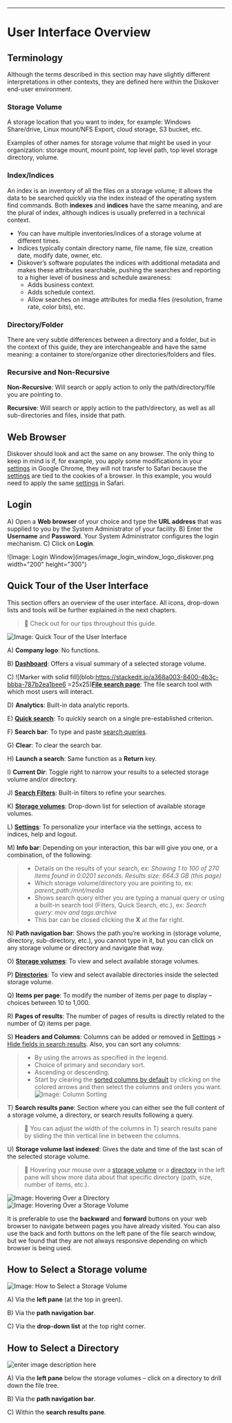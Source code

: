 ___
# <a id="user_interface"></a>User Interface Overview

## Terminology

Although the terms described in this section may have slightly different interpretations in other contexts, they are defined here within the Diskover end-user environment.

### <a id="storage_volume"></a>Storage Volume

A storage location that you want to index, for example: Windows Share/drive, Linux mount/NFS Export, cloud storage, S3 bucket, etc.

Examples of other names for storage volume that might be used in your organization: storage mount, mount point, top level path, top level storage directory, volume.

### <a id="index"></a>Index/Indices

An index is an inventory of all the files on a storage volume; it allows the data to be searched quickly via the index instead of the operating system  find commands. Both  **indexes**  and  **indices**  have the same meaning, and are the plural of index, although indices is usually preferred in a technical context.

- You can have multiple inventories/indices of a storage volume at different times.
- Indices typically contain directory name, file name, file size, creation date, modify date, owner, etc.
- Diskover’s software populates the indices with additional metadata  and makes these attributes searchable, pushing the searches and reporting to a higher level of business and schedule awareness:
	- Adds business context.
	- Adds schedule context.
	- Allow searches on image attributes for media files (resolution, frame rate, color bits), etc.

### <a id="directory"></a>Directory/Folder

There are very subtle differences between a directory and a folder, but in the context of this guide, they are interchangeable and have the same meaning: a container to store/organize other directories/folders and files.

### <a id=“recursive”></a>Recursive and Non-Recursive

**Non-Recursive**: Will search or apply action to only the path/directory/file you are pointing to.

**Recursive**: Will search or apply action to the path/directory, as well as all sub-directories and files, inside that path.

## Web Browser

Diskover should look and act the same on any browser. The only thing to keep in mind is if, for example, you apply some modifications in your [settings](#settings) in Google Chrome, they will not transfer to Safari because the [settings](#settings) are tied to the cookies  of a browser. In this example, you would need to apply the same [settings](#settings) in Safari.

## <a id="login"></a>Login

A) Open a  **Web browser**  of your choice and type the  **URL address**  that was supplied to you by the System Administrator of your facility.
B) Enter the  **Username**  and  **Password**. Your System Administrator configures the login mechanism.
C) Click on  **Login**.

![Image: Login Window](images/image_login_window_logo_diskover.png width="200" height="300")

## <a id="tour_user_interface"></a>Quick Tour of the User Interface

This section offers an overview of the user interface. All icons, drop-down lists and tools will be further explained in the next chapters.

>🔆 Check out for our tips throughout this guide.

![Image: Quick Tour of the User Interface](images/image_file_search_page_overview.png)

A) **Company logo**: No functions.

B) [**Dashboard**](#dashboard): Offers a visual summary of a selected storage volume.

C) ![Marker with solid fill](blob:https://stackedit.io/a368a003-8400-4b3c-bbba-787b2ea1bee6 =25x25)[**File search page**](#file_search): The file search tool with which most users will interact.

D) **Analytics**: Built-in data analytic reports.

E) [**Quick search**](#quick_search): To quickly search on a single pre-established criterion.

F) <a id="search_bar"></a>**Search bar**: To type and paste [search queries](#search_syntax).

G) **Clear**: To clear the search bar.

H) **Launch a search**: Same function as a  **Return**  key.

I) **Current Dir**: Toggle right to narrow your results to a selected storage volume and/or directory.

J) [**Search Filters**](#filters): Built-in filters to refine your searches.

K) [**Storage volumes**](#storage_volume): Drop-down list for selection of available storage volumes.

L) [**Settings**](#settings): To personalize your interface via the settings, access to indices, help and logout.

M) **Info bar**: Depending on your interaction, this bar will give you one, or a combination, of the following:

>- Details on the results of your search, ex:  _Showing 1 to 100 of 270 items found in 0.0201 seconds. Results size: 664.3 GB (this page)_
>- Which storage volume/directory you are pointing to, ex:  _parent_path:/mnt/media_
>- Shows search query either you are typing a manual query or using a built-in search tool (Filters, Quick Search, etc.), ex:  _Search query: mov and tags:archive_
>- This bar can be closed clicking the  **X**  at the far right.

N) **Path navigation bar**: Shows the path you’re working in (storage volume, directory, sub-directory, etc.), you cannot type in it, but you can click on any storage volume or directory and navigate that way.

O) [**Storage volumes**](#storage_volume): To view and select available storage volumes.

P) [**Directories**](#directory): To view and select available directories inside the selected storage volume.

Q) **Items per page**: To modify the number of items per page to display – choices between 10 to 1,000.

R) **Pages of results**: The number of pages of results is directly related to the number of Q) items per page.

S) <a id="result_pane_columns"></a>**Headers and Columns**: Columns can be added or removed in [Settings](#settings) > [Hide fields in search results](#hide_columns). <a id="columns_sort"></a>Also, you can sort any columns:
>- By using the arrows as specified in the legend.
>- Choice of primary and secondary sort.
>- Ascending or descending.
>- Start by clearing the [sorted columns by default](#default_columns_sort) by clicking on the colored arrows and then select the columns and orders you want.
>![Image: Column Sorting](images/image_file_search_page_column_sorting.png)

T) **Search results pane**: Section where you can either see the full content of a storage volume, a directory, or search results following a query.

>🔆 You can adjust the width of the columns in T) search results  pane by sliding the thin vertical line in between the columns.

U) **Storage volume last indexed**: Gives the date and time of the last scan of the selected storage volume.

>🔆 Hovering  your mouse over a [storage volume](#storage_volume) or a [directory](#directory) in the left pane will show more data about that specific directory (path, size, number of items, etc.).

![Image: Hovering Over a Directory](images/image_file_search_hovering_directory.png)
![Image: Hovering Over a Storage Volume](images/image_file_search_hovering_volume.png)

It is preferable to use the  **backward**  and  **forward**  buttons on your web browser to navigate between pages you have already visited. You can also use the back and forth buttons on the left pane of the file search window, but we found that they are not always responsive depending on which browser is being used.

## <a id="select_volume"></a>How to Select a Storage volume
![Image: How to Select a Storage Volume](images/image_file_search_page_select_volume.png)

A) Via the  **left pane** (at the top in green).

B) Via the  **path navigation bar**.

C) Via the  **drop-down list**  at the top right corner.

## <a id="select_directory"></a>How to Select a Directory
![enter image description here](images/image_file_search_page_select_directory.png)

A) Via the  **left pane**  below the storage volumes – click on a directory to drill down the file tree.

B) Via the  **path navigation bar**.

C) Within the  **search results pane**.
